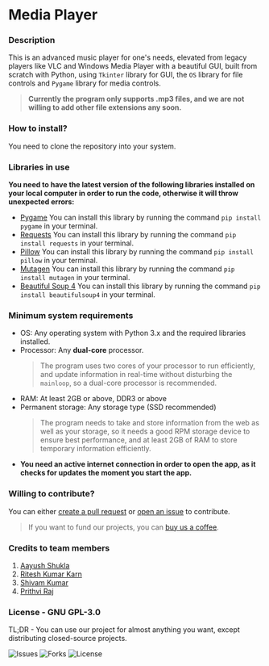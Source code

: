 # Media Player

### Description
This is an advanced music player for one's needs, elevated from legacy players like VLC and Windows Media Player with a beautiful GUI, built from scratch with Python, using ```Tkinter``` library for GUI, the ```OS``` library for file controls and ```Pygame``` library for media controls.
>**Currently the program only supports .mp3 files, and we are not willing to add other file extensions any soon.**

### How to install?
You need to clone the repository into your system.

### Libraries in use
**You need to have the latest version of the following libraries installed on your local computer in order to run the code, otherwise it will throw unexpected errors:**
  - [Pygame](https://github.com/pygame/pygame)
    You can install this library by running the command `pip install pygame` in your terminal.
  - [Requests](https://github.com/psf/requests)
    You can install this library by running the command `pip install requests` in your terminal.
  - [Pillow](https://github.com/python-pillow/Pillow)
    You can install this library by running the command `pip install pillow` in your terminal.
  - [Mutagen](https://github.com/quodlibet/mutagen)
    You can install this library by running the command `pip install mutagen` in your terminal.
  - [Beautiful Soup 4](https://www.crummy.com/software/BeautifulSoup)
    You can install this library by running the command `pip install beautifulsoup4` in your terminal.

### Minimum system requirements
- OS: Any operating system with Python 3.x and the required libraries installed.
- Processor: Any **dual-core** processor.
  > The program uses two cores of your processor to run efficiently, and update information in real-time without disturbing the `mainloop`, so a dual-core processor is recommended.
- RAM: At least 2GB or above, DDR3 or above
- Permanent storage: Any storage type (SSD recommended)
  > The program needs to take and store information from the web as well as your storage, so it needs a good RPM storage device to ensure best performance, and at least 2GB of RAM to store temporary information efficiently.
- **You need an active internet connection in order to open the app, as it checks for updates the moment you start the app.**

### Willing to contribute?
You can either [create a pull request](https://github.com/warrior-guys/musical-memory/pulls) or [open an issue](https://github.com/warrior-guys/musical-memory/issues) to contribute.
> If you want to fund our projects, you can [buy us a coffee](https://www.buymeacoffee.com/warriorguys).

### Credits to team members
1. [Aayush Shukla](https://github.com/AayushShukla2006)
2. [Ritesh Kumar Karn](https://github.com/riteshkumarkarn)
3. [Shivam Kumar](https://github.com/Shiva-slbs)
4. [Prithvi Raj](https://github.com/PRITHVIRAJ54)

### License - GNU GPL-3.0
TL;DR - You can use our project for almost anything you want, except distributing closed-source projects.

![Issues](https://img.shields.io/github/issues/warrior-guys/musical-memory?style=for-the-badge) ![Forks](https://img.shields.io/github/forks/warrior-guys/musical-memory?style=for-the-badge) ![License](https://img.shields.io/github/license/warrior-guys/musical-memory?style=for-the-badge)
